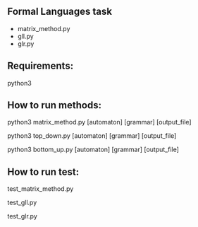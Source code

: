 ## Formal Languages task

- matrix_method.py
- gll.py
- glr.py

## Requirements:
python3

## How to run methods:

python3 matrix_method.py [automaton] [grammar] [output_file]


python3 top_down.py [automaton] [grammar] [output_file]


python3 bottom_up.py [automaton] [grammar] [output_file]

## How to run test:

test_matrix_method.py

test_gll.py

test_glr.py
